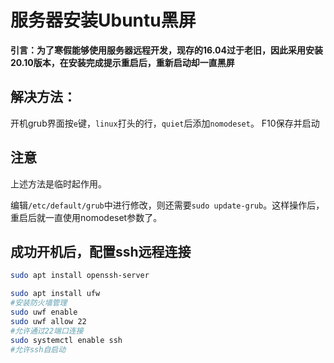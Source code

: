 # 服务器安装Ubuntu黑屏

**引言：为了寒假能够使用服务器远程开发，现存的16.04过于老旧，因此采用安装20.10版本，在安装完成提示重启后，重新启动却一直黑屏**

## 解决方法：

开机grub界面按`e`键，`linux`打头的行，`quiet`后添加`nomodeset`。
 F10保存并启动

## 注意

上述方法是临时起作用。

编辑`/etc/default/grub`中进行修改，则还需要`sudo update-grub`。这样操作后，重启后就一直使用nomodeset参数了。

## 成功开机后，配置ssh远程连接

```bash
sudo apt install openssh-server

sudo apt install ufw
#安装防火墙管理
sudo uwf enable
sudo uwf allow 22
#允许通过22端口连接
sudo systemctl enable ssh
#允许ssh自启动
```

